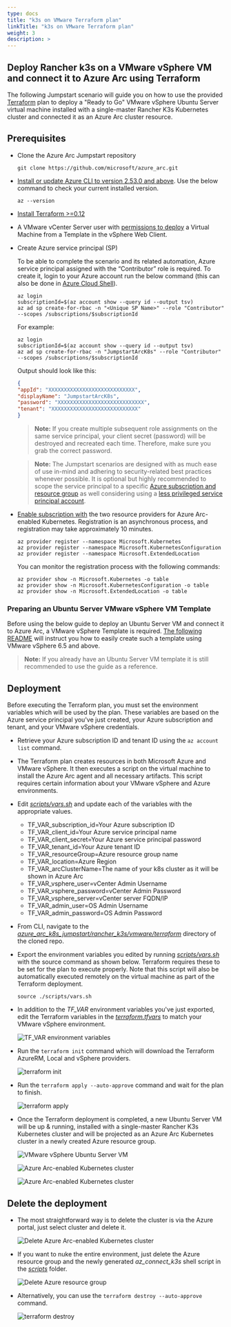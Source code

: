 ```yaml
---
type: docs
title: "k3s on VMware Terraform plan"
linkTitle: "k3s on VMware Terraform plan"
weight: 3
description: >
---
```


## Deploy Rancher k3s on a VMware vSphere VM and connect it to Azure Arc using Terraform

The following Jumpstart scenario will guide you on how to use the provided [Terraform](https://www.terraform.io/) plan to deploy a "Ready to Go" VMware vSphere Ubuntu Server virtual machine installed with a single-master Rancher K3s Kubernetes cluster and connected it as an Azure Arc cluster resource.

## Prerequisites

* Clone the Azure Arc Jumpstart repository

    ```shell
    git clone https://github.com/microsoft/azure_arc.git
    ```

* [Install or update Azure CLI to version 2.53.0 and above](https://docs.microsoft.com/cli/azure/install-azure-cli?view=azure-cli-latest). Use the below command to check your current installed version.

  ```shell
  az --version
  ```

* [Install Terraform >=0.12](https://learn.hashicorp.com/terraform/getting-started/install.html)

* A VMware vCenter Server user with [permissions to deploy](https://docs.vmware.com/en/VMware-vSphere/7.0/com.vmware.vsphere.vm_admin.doc/GUID-4D0F8E63-2961-4B71-B365-BBFA24673FDB.html) a Virtual Machine from a Template in the vSphere Web Client.

* Create Azure service principal (SP)

    To be able to complete the scenario and its related automation, Azure service principal assigned with the “Contributor” role is required. To create it, login to your Azure account run the below command (this can also be done in [Azure Cloud Shell](https://shell.azure.com/)).

    ```shell
    az login
    subscriptionId=$(az account show --query id --output tsv)
    az ad sp create-for-rbac -n "<Unique SP Name>" --role "Contributor" --scopes /subscriptions/$subscriptionId
    ```

    For example:

    ```shell
    az login
    subscriptionId=$(az account show --query id --output tsv)
    az ad sp create-for-rbac -n "JumpstartArcK8s" --role "Contributor" --scopes /subscriptions/$subscriptionId
    ```

    Output should look like this:

    ```json
    {
    "appId": "XXXXXXXXXXXXXXXXXXXXXXXXXXXX",
    "displayName": "JumpstartArcK8s",
    "password": "XXXXXXXXXXXXXXXXXXXXXXXXXXXX",
    "tenant": "XXXXXXXXXXXXXXXXXXXXXXXXXXXX"
    }
    ```

    > **Note:** If you create multiple subsequent role assignments on the same service principal, your client secret (password) will be destroyed and recreated each time. Therefore, make sure you grab the correct password.

    > **Note:** The Jumpstart scenarios are designed with as much ease of use in-mind and adhering to security-related best practices whenever possible. It is optional but highly recommended to scope the service principal to a specific [Azure subscription and resource group](https://docs.microsoft.com/cli/azure/ad/sp?view=azure-cli-latest) as well considering using a [less privileged service principal account](https://docs.microsoft.com/azure/role-based-access-control/best-practices).

* [Enable subscription with](https://docs.microsoft.com/azure/azure-resource-manager/management/resource-providers-and-types#register-resource-provider) the two resource providers for Azure Arc-enabled Kubernetes. Registration is an asynchronous process, and registration may take approximately 10 minutes.

  ```shell
  az provider register --namespace Microsoft.Kubernetes
  az provider register --namespace Microsoft.KubernetesConfiguration
  az provider register --namespace Microsoft.ExtendedLocation
  ```

  You can monitor the registration process with the following commands:

  ```shell
  az provider show -n Microsoft.Kubernetes -o table
  az provider show -n Microsoft.KubernetesConfiguration -o table
  az provider show -n Microsoft.ExtendedLocation -o table
  ```

### Preparing an Ubuntu Server VMware vSphere VM Template

Before using the below guide to deploy an Ubuntu Server VM and connect it to Azure Arc, a VMware vSphere Template is required. [The following README](/azure_arc_jumpstart/azure_arc_servers/vmware/vmware_terraform_ubuntu/vmware_ubuntu_template/) will instruct you how to easily create such a template using VMware vSphere 6.5 and above.

> **Note:** If you already have an Ubuntu Server VM template it is still recommended to use the guide as a reference.

## Deployment

Before executing the Terraform plan, you must set the environment variables which will be used by the plan. These variables are based on the Azure service principal you've just created, your Azure subscription and tenant, and your VMware vSphere credentials.

* Retrieve your Azure subscription ID and tenant ID using the ```az account list``` command.

* The Terraform plan creates resources in both Microsoft Azure and VMware vSphere. It then executes a script on the virtual machine to install the Azure Arc agent and all necessary artifacts. This script requires certain information about your VMware vSphere and Azure environments.

* Edit [*scripts/vars.sh*](https://github.com/microsoft/azure_arc/blob/main/azure_arc_k8s_jumpstart/rancher_k3s/vmware/terraform/scripts/vars.sh) and update each of the variables with the appropriate values.

  * TF_VAR_subscription_id=Your Azure subscription ID
  * TF_VAR_client_id=Your Azure service principal name
  * TF_VAR_client_secret=Your Azure service principal password
  * TF_VAR_tenant_id=Your Azure tenant ID
  * TF_VAR_resourceGroup=Azure resource group name
  * TF_VAR_location=Azure Region
  * TF_VAR_arcClusterName=The name of your k8s cluster as it will be shown in Azure Arc
  * TF_VAR_vsphere_user=vCenter Admin Username
  * TF_VAR_vsphere_password=vCenter Admin Password
  * TF_VAR_vsphere_server=vCenter server FQDN/IP
  * TF_VAR_admin_user=OS Admin Username
  * TF_VAR_admin_password=OS Admin Password

* From CLI, navigate to the [*azure_arc_k8s_jumpstart/rancher_k3s/vmware/terraform*](https://github.com/microsoft/azure_arc/tree/main/azure_arc_k8s_jumpstart/rancher_k3s/vmware/terraform) directory of the cloned repo.

* Export the environment variables you edited by running [*scripts/vars.sh*](https://github.com/microsoft/azure_arc/blob/main/azure_arc_k8s_jumpstart/rancher_k3s/vmware/terraform/scripts/vars.sh) with the source command as shown below. Terraform requires these to be set for the plan to execute properly. Note that this script will also be automatically executed remotely on the virtual machine as part of the Terraform deployment.

    ```shell
    source ./scripts/vars.sh
    ```

* In addition to the *TF_VAR* environment variables you've just exported, edit the Terraform variables in the [*terraform.tfvars*](https://github.com/microsoft/azure_arc/blob/main/azure_arc_k8s_jumpstart/rancher_k3s/vmware/terraform/terraform.tfvars) to match your VMware vSphere environment.

    ![TF_VAR environment variables](./01.png)

* Run the ```terraform init``` command which will download the Terraform AzureRM, Local and vSphere providers.

    ![terraform init](./02.png)

* Run the ```terraform apply --auto-approve``` command and wait for the plan to finish.

    ![terraform apply](./03.png)

* Once the Terraform deployment is completed, a new Ubuntu Server VM will be up & running, installed with a single-master Rancher K3s Kubernetes cluster and will be projected as an Azure Arc Kubernetes cluster in a newly created Azure resource group.

    ![VMware vSphere Ubuntu Server VM](./04.png)

    ![Azure Arc-enabled Kubernetes cluster](./05.png)

    ![Azure Arc-enabled Kubernetes cluster](./06.png)

## Delete the deployment

* The most straightforward way is to delete the cluster is via the Azure portal, just select cluster and delete it.

    ![Delete Azure Arc-enabled Kubernetes cluster](./07.png)

* If you want to nuke the entire environment, just delete the Azure resource group and the newly generated *az_connect_k3s* shell script in the [*scripts*](https://github.com/microsoft/azure_arc/blob/main/azure_arc_k8s_jumpstart/rancher_k3s/vmware/terraform/scripts) folder.

    ![Delete Azure resource group](./08.png)

* Alternatively, you can use the ```terraform destroy --auto-approve``` command.

    ![terraform destroy](./09.png)
